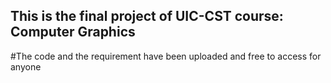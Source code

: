 ## This is the final project of UIC-CST course: Computer Graphics
#The code and the requirement have been uploaded and free to access for anyone

